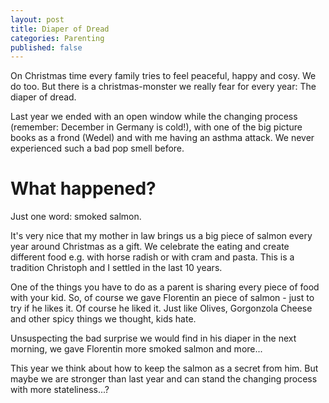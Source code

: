 ```yaml
---
layout: post
title: Diaper of Dread
categories: Parenting
published: false
---
```


On Christmas time every family tries to feel peaceful, happy and cosy. We do too. But there is a christmas-monster we really fear for every year: The diaper of dread.

Last year we ended with an open window while the changing process (remember: December in Germany is cold!), with one of the big picture books as a frond (Wedel) and with me having an asthma attack. We never experienced such a bad pop smell before.

# What happened?
Just one word: smoked salmon.

It's very nice that my mother in law brings us a big piece of salmon every year around Christmas as a gift. We celebrate the eating and create different food e.g. with horse radish or with cram and pasta. This is a tradition Christoph and I settled in the last 10 years.

One of the things you have to do as a parent is sharing every piece of food with your kid. So, of course we gave Florentin an piece of salmon - just to try if he likes it. Of course he liked it. Just like Olives, Gorgonzola Cheese and other spicy things we thought, kids hate.

Unsuspecting the bad surprise we would find in his diaper in the next morning, we gave Florentin more smoked salmon and more...

This year we think about how to keep the salmon as a secret from him. But maybe we are stronger than last year and can stand the changing process with more stateliness...?
